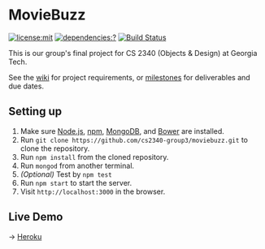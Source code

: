 # MovieBuzz

[![license:mit](https://img.shields.io/badge/license-mit-green.svg)](#license)
[![dependencies:?](https://david-dm.org/cs2340-group3/moviebuzz.svg)](https://david-dm.org/)
[![Build Status](https://travis-ci.org/cs2340-group3/moviebuzz.svg?branch=master)](https://travis-ci.org/cs2340-group3/moviebuzz)

This is our group's final project for CS 2340 (Objects & Design) at Georgia Tech.

See the [wiki](https://github.com/cs2340-group3/moviebuzz/wiki) for project requirements, or [milestones](https://github.com/cs2340-group3/moviebuzz/milestones) for deliverables and due dates.

## Setting up

1. Make sure [Node.js](https://nodejs.org/), [npm](https://www.npmjs.com), [MongoDB](https://www.mongodb.org/), and [Bower](http://bower.io/) are installed.
2. Run `git clone https://github.com/cs2340-group3/moviebuzz.git` to clone the repository.
3. Run `npm install` from the cloned repository.
4. Run `mongod` from another terminal.
5. *(Optional)* Test by `npm test`
4. Run `npm start` to start the server.
5. Visit `http://localhost:3000` in the browser.

## Live Demo
→ [Heroku](http://moviebuzz.herokuapp.com)
